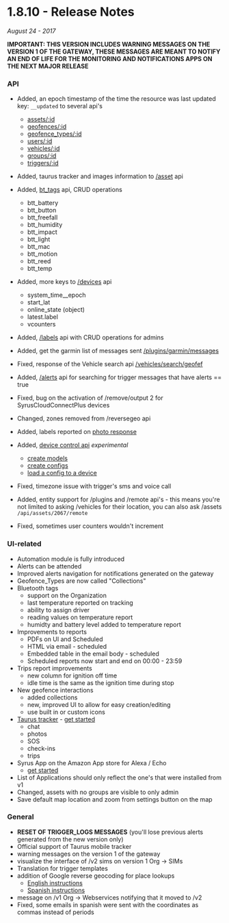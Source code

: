 # 1.8.10 - Release Notes
*August 24 - 2017*

**IMPORTANT: THIS VERSION INCLUDES WARNING MESSAGES ON THE VERSION 1 OF THE GATEWAY, THESE MESSAGES ARE MEANT TO NOTIFY AN END OF LIFE FOR THE MONITORING AND NOTIFICATIONS APPS ON THE NEXT MAJOR RELEASE**

### API
- Added, an epoch timestamp of the time the resource was last updated key: `__updated` to several api's 
	* [assets/:id](https://pegasus1.pegasusgateway.com/api/docs/#api-Assets-GetAsset)
	* [geofences/:id](https://pegasus1.pegasusgateway.com/api/docs/#api-Geofence-GetGeofence)
	* [geofence_types/:id](https://pegasus1.pegasusgateway.com/api/docs/#api-Geofence_Types-GetGeofenceType)
	* [users/:id](https://pegasus1.pegasusgateway.com/api/docs/#api-Users-GetUser)
	* [vehicles/:id](https://pegasus1.pegasusgateway.com/api/docs/#api-Vehicle-GetVehicle)
	* [groups/:id](https://pegasus1.pegasusgateway.com/api/docs/#api-Group-GetGroup)
	* [triggers/:id](https://pegasus1.pegasusgateway.com/api/docs/#api-Triggers-GetTrigger)
	
- Added, taurus tracker and images information to [/asset](https://pegasus1.pegasusgateway.com/api/docs/#api-Assets-GetAsset) api
- Added, [bt_tags](https://pegasus1.pegasusgateway.com/api/docs/#api-BTTags) api, CRUD operations
	* btt_battery
	* btt_button
	* btt_freefall
	* btt_humidity
	* btt_impact
	* btt_light
	* btt_mac
	* btt_motion
	* btt_reed
	* btt_temp

- Added, more keys to [/devices](https://pegasus1.pegasusgateway.com/api/docs/#api-Devices-GetDevice) api
	* system_time__epoch
	* start_lat
	* online_state (object)
	* latest.label
	* vcounters
- Added, [/labels](https://pegasus1.pegasusgateway.com/api/docs/#api-Labels) api with CRUD operations for admins
- Added, get the garmin list of messages sent [/plugins/garmin/messages](https://pegasus1.pegasusgateway.com/api/docs/#api-Plugins-GetGarminMessages)
- Fixed, response of the Vehicle search api [/vehicles/search/geofef](https://pegasus1.pegasusgateway.com/api/docs/#api-Search-SearchVehicles)
- Added, [/alerts](https://pegasus1.pegasusgateway.com/api/docs/#api-Alerts-GetAlerts) api for searching for trigger messages that have alerts == true
- Fixed, bug on the activation of /remove/output 2 for SyrusCloudConnectPlus devices
- Changed, zones removed from /reversegeo api
- Added, labels reported on [photo response](https://pegasus1.pegasusgateway.com/api/docs/#api-Plugins-PhotocamGetLast)
- Added, [device control api](https://docs.pegasusgateway.com/#device-control) *experimental*
	* [create models](https://docs.pegasusgateway.com/#create105)
	* [create configs](https://docs.pegasusgateway.com/#create113)
	* [load a config to a device](https://docs.pegasusgateway.com/#execute115)
- Fixed, timezone issue with trigger's sms and voice call
- Added, entity support for /plugins and /remote api's - this means you're not limited to asking /vehicles for their location, you can also ask /assets `/api/assets/2067/remote`
- Fixed, sometimes user counters wouldn't increment

### UI-related
- Automation module is fully introduced
- Alerts can be attended 
- Improved alerts navigation for notifications generated on the gateway
- Geofence_Types are now called "Collections"
- Bluetooth tags
	* support on the Organization
	* last temperature reported on tracking
	* ability to assign driver
	* reading values on temperature report
	* humidty and battery level added to temperature report
- Improvements to reports
	* PDFs on UI and Scheduled
	* HTML via email - scheduled
	* Embedded table in the email body - scheduled
	* Scheduled reports now start and end on 00:00 - 23:59
- Trips report improvements
	* new column for ignition off time
	* idle time is the same as the ignition time during stop
- New geofence interactions
	* added collections
	* new, improved UI to allow for easy creation/editing 
	* use built in or custom icons
- [Taurus tracker](https://play.google.com/store/apps/details?id=com.digitalcomtech.taurus) - [get started](https://support.digitalcomtech.com/getting-started-with-taurus/)
	* chat
	* photos
	* SOS 
	* check-ins
	* trips
- Syrus App on the Amazon App store for Alexa / Echo
	* [get started](https://support.digitalcomtech.com/getting-started-amazon-alexa-syrus/)
- List of Applications should only reflect the one's that were installed from v1
- Changed, assets with no groups are visible to only admin
- Save default map location and zoom from settings button on the map

### General
- **RESET OF TRIGGER_LOGS MESSAGES** (you'll lose previous alerts generated from the new version only)
- Official support of Taurus mobile tracker
- warning messages on the version 1 of the gateway 
- visualize the interface of /v2 sims on version 1 Org -> SIMs
- Translation for trigger templates
- addition of Google reverse geocoding for place lookups 
	* [English instructions](https://drive.google.com/open?id=18YW6txo0zMe5CtXA5ZbJL9646kTSUzG6Ql4PYFRqxlA)
	* [Spanish instructions](https://drive.google.com/open?id=1PQwFzncGt42FezzukUBuzquGndIlsD17WTETxUjWXTg)
- message on /v1 Org -> Webservices notifying that it moved to /v2
- Fixed, some emails in spanish were sent with the coordinates as commas instead of periods
